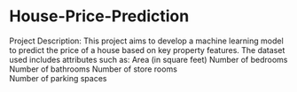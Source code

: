 # House-Price-Prediction
Project Description:  This project aims to develop a machine learning model to predict the price of a house based on key property features. The dataset used includes attributes such as:
Area (in square feet) 
Number of bedrooms
Number of bathrooms 
Number of store rooms  
Number of parking spaces
